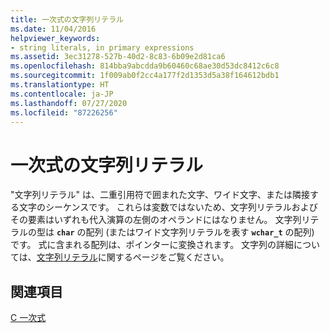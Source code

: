 ```yaml
---
title: 一次式の文字列リテラル
ms.date: 11/04/2016
helpviewer_keywords:
- string literals, in primary expressions
ms.assetid: 3ec31278-527b-40d2-8c83-6b09e2d81ca6
ms.openlocfilehash: 814bba9abcdda9b60460c68ae30d53dc8412c6c8
ms.sourcegitcommit: 1f009ab0f2cc4a177f2d1353d5a38f164612bdb1
ms.translationtype: HT
ms.contentlocale: ja-JP
ms.lasthandoff: 07/27/2020
ms.locfileid: "87226256"
---
```

# <a name="string-literals-in-primary-expressions"></a>一次式の文字列リテラル

"文字列リテラル" は、二重引用符で囲まれた文字、ワイド文字、または隣接する文字のシーケンスです。 これらは変数ではないため、文字列リテラルおよびその要素はいずれも代入演算の左側のオペランドにはなりません。 文字列リテラルの型は **`char`** の配列 (またはワイド文字列リテラルを表す **`wchar_t`** の配列) です。 式に含まれる配列は、ポインターに変換されます。 文字列の詳細については、[文字列リテラル](../c-language/c-string-literals.md)に関するページをご覧ください。

## <a name="see-also"></a>関連項目

[C 一次式](../c-language/c-primary-expressions.md)
